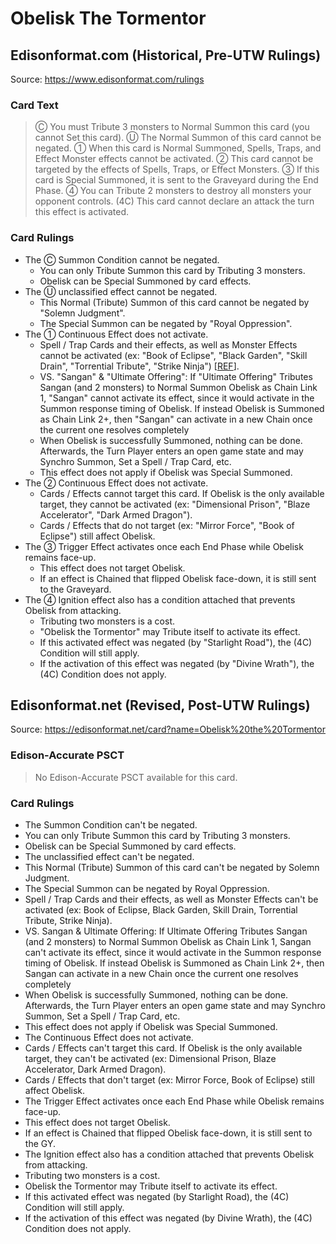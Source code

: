 # Obelisk The Tormentor

## Edisonformat.com (Historical, Pre-UTW Rulings)

Source: https://www.edisonformat.com/rulings

### Card Text

> Ⓒ You must Tribute 3 monsters to Normal Summon this card (you cannot Set this card). Ⓤ The Normal Summon of this card cannot be negated. ① When this card is Normal Summoned, Spells, Traps, and Effect Monster effects cannot be activated. ② This card cannot be targeted by the effects of Spells, Traps, or Effect Monsters. ③ If this card is Special Summoned, it is sent to the Graveyard during the End Phase. ④ You can Tribute 2 monsters to destroy all monsters your opponent controls. (4C) This card cannot declare an attack the turn this effect is activated.

### Card Rulings

*   The Ⓒ Summon Condition cannot be negated.
    *   You can only Tribute Summon this card by Tributing 3 monsters.
    *   Obelisk can be Special Summoned by card effects.
*   The Ⓤ unclassified effect cannot be negated.
    *   This Normal (Tribute) Summon of this card cannot be negated by "Solemn Judgment".
    *   The Special Summon can be negated by "Royal Oppression".
*   The ① Continuous Effect does not activate.
    *   Spell / Trap Cards and their effects, as well as Monster Effects cannot be activated (ex: "Book of Eclipse", "Black Garden", "Skill Drain", "Torrential Tribute", "Strike Ninja") \[[REF](https://yugioh.fandom.com/wiki/Forum:Obelisk_the_Tormenter_vs._Black_Garden)\].
    *   VS. "Sangan" & "Ultimate Offering": If "Ultimate Offering" Tributes Sangan (and 2 monsters) to Normal Summon Obelisk as Chain Link 1, "Sangan" cannot activate its effect, since it would activate in the Summon response timing of Obelisk. If instead Obelisk is Summoned as Chain Link 2+, then "Sangan" can activate in a new Chain once the current one resolves completely
    *   When Obelisk is successfully Summoned, nothing can be done. Afterwards, the Turn Player enters an open game state and may Synchro Summon, Set a Spell / Trap Card, etc.
    *   This effect does not apply if Obelisk was Special Summoned.
*   The ② Continuous Effect does not activate.
    *   Cards / Effects cannot target this card. If Obelisk is the only available target, they cannot be activated (ex: "Dimensional Prison", "Blaze Accelerator", "Dark Armed Dragon").
    *   Cards / Effects that do not target (ex: "Mirror Force", "Book of Eclipse") still affect Obelisk.
*   The ③ Trigger Effect activates once each End Phase while Obelisk remains face-up.
    *   This effect does not target Obelisk.
    *   If an effect is Chained that flipped Obelisk face-down, it is still sent to the Graveyard.
*   The ④ Ignition effect also has a condition attached that prevents Obelisk from attacking.
    *   Tributing two monsters is a cost.
    *   "Obelisk the Tormentor" may Tribute itself to activate its effect.
    *   If this activated effect was negated (by "Starlight Road"), the (4C) Condition will still apply.
    *   If the activation of this effect was negated (by "Divine Wrath"), the (4C) Condition does not apply.

## Edisonformat.net (Revised, Post-UTW Rulings)

Source: https://edisonformat.net/card?name=Obelisk%20the%20Tormentor

### Edison-Accurate PSCT

> No Edison-Accurate PSCT available for this card.

### Card Rulings

*   The Summon Condition can't be negated.
*   You can only Tribute Summon this card by Tributing 3 monsters.
*   Obelisk can be Special Summoned by card effects.
*   The unclassified effect can't be negated.
*   This Normal (Tribute) Summon of this card can't be negated by Solemn Judgment.
*   The Special Summon can be negated by Royal Oppression.
*   Spell / Trap Cards and their effects, as well as Monster Effects can't be activated (ex: Book of Eclipse, Black Garden, Skill Drain, Torrential Tribute, Strike Ninja).
*   VS. Sangan & Ultimate Offering: If Ultimate Offering Tributes Sangan (and 2 monsters) to Normal Summon Obelisk as Chain Link 1, Sangan can't activate its effect, since it would activate in the Summon response timing of Obelisk. If instead Obelisk is Summoned as Chain Link 2+, then Sangan can activate in a new Chain once the current one resolves completely
*   When Obelisk is successfully Summoned, nothing can be done. Afterwards, the Turn Player enters an open game state and may Synchro Summon, Set a Spell / Trap Card, etc.
*   This effect does not apply if Obelisk was Special Summoned.
*   The Continuous Effect does not activate.
*   Cards / Effects can't target this card. If Obelisk is the only available target, they can't be activated (ex: Dimensional Prison, Blaze Accelerator, Dark Armed Dragon).
*   Cards / Effects that don't target (ex: Mirror Force, Book of Eclipse) still affect Obelisk.
*   The Trigger Effect activates once each End Phase while Obelisk remains face-up.
*   This effect does not target Obelisk.
*   If an effect is Chained that flipped Obelisk face-down, it is still sent to the GY.
*   The Ignition effect also has a condition attached that prevents Obelisk from attacking.
*   Tributing two monsters is a cost.
*   Obelisk the Tormentor may Tribute itself to activate its effect.
*   If this activated effect was negated (by Starlight Road), the (4C) Condition will still apply.
*   If the activation of this effect was negated (by Divine Wrath), the (4C) Condition does not apply.
            